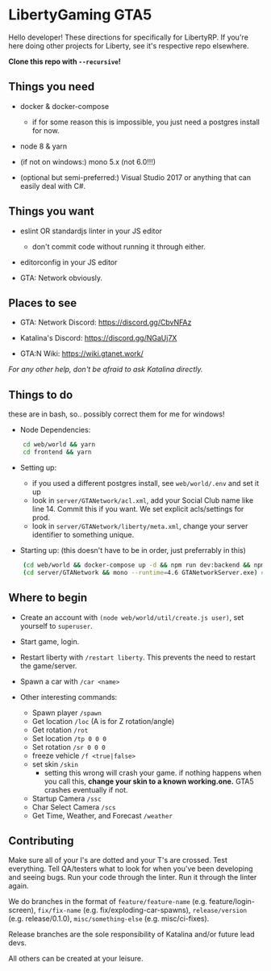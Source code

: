 # LibertyGaming GTA5

Hello developer! These directions for specifically for LibertyRP. If you're here doing other projects for Liberty, see it's respective repo elsewhere.

**Clone this repo with `--recursive`!**

## Things you need

- docker & docker-compose
  + if for some reason this is impossible, you just need a postgres install for now.

- node 8 & yarn

- (if not on windows:) mono 5.x (not 6.0!!!)

- (optional but semi-preferred:) Visual Studio 2017 or anything that can easily deal with C#. 

## Things you want

- eslint OR standardjs linter in your JS editor
  + don't commit code without running it through either.

- editorconfig in your JS editor

- GTA: Network obviously.

## Places to see

- GTA: Network Discord: https://discord.gg/CbvNFAz

- Katalina's Discord: https://discord.gg/NGaUj7X

- GTA:N Wiki: https://wiki.gtanet.work/

*For any other help, don't be afraid to ask Katalina directly.*

## Things to do

these are in bash, so.. possibly correct them for me for windows! 

- Node Dependencies:
```bash
    cd web/world && yarn
    cd frontend && yarn
```

- Setting up:
  + if you used a different postgres install, see `web/world/.env` and set it up
  + look in `server/GTANetwork/acl.xml`, add your Social Club name like line 14. Commit this if you want. We set explicit acls/settings for prod.
  + look in `server/GTANetwork/liberty/meta.xml`, change your server identifier to something unique.

- Starting up: (this doesn't have to be in order, just preferrably in this)
```bash
    (cd web/world && docker-compose up -d && npm run dev:backend && npm run dev:frontend)
    (cd server/GTANetwork && mono --runtime=4.6 GTANetworkServer.exe) # don't use mono for windows, obviously.
```

## Where to begin

- Create an account with `(node web/world/util/create.js user)`, set yourself to `superuser`.

- Start game, login.

- Restart liberty with `/restart liberty`. This prevents the need to restart the game/server.

- Spawn a car with `/car <name>`

- Other interesting commands:
  + Spawn player `/spawn`
  + Get location `/loc` (A is for Z rotation/angle)
  + Get rotation `/rot` 
  + Set location `/tp 0 0 0`
  + Set rotation `/sr 0 0 0`
  + freeze vehicle `/f <true|false>`
  + set skin `/skin` 
    - setting this wrong will crash your game. if nothing happens when you call this, **change your skin to a known working.one.** GTA5 crashes eventually if not.
  + Startup Camera `/ssc`
  + Char Select Camera `/scs`
  + Get Time, Weather, and Forecast `/weather`


## Contributing

Make sure all of your I's are dotted and your T's are crossed. Test everything. Tell QA/testers what to look for when you've been developing and seeing bugs. Run your code through the linter. Run it through the linter again.

We do branches in the format of `feature/feature-name` (e.g. feature/login-screen), `fix/fix-name` (e.g. fix/exploding-car-spawns), `release/version` (e.g. release/0.1.0), `misc/something-else` (e.g. misc/ci-fixes). 

Release branches are the sole responsibility of Katalina and/or future lead devs.

All others can be created at your leisure.